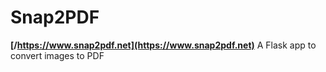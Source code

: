 # Snap2PDF
**[/https://www.snap2pdf.net](https://www.snap2pdf.net)**
A Flask app to convert images to PDF

